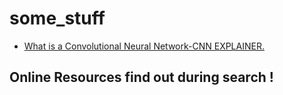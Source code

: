 # some_stuff
* [What is a Convolutional Neural Network-CNN EXPLAINER.](https://poloclub.github.io/cnn-explainer/)
##  Online Resources find out during search !
